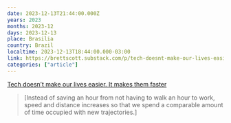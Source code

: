 ```yaml
---
date: 2023-12-13T21:44:00.000Z
years: 2023
months: 2023-12
days: 2023-12-13
place: Brasilia
country: Brazil
localtime: 2023-12-13T18:44:00.000-03:00
link: https://brettscott.substack.com/p/tech-doesnt-make-our-lives-easier
categories: ["article"]
---
```

[Tech doesn’t make our lives easier. It makes them faster](https://brettscott.substack.com/p/tech-doesnt-make-our-lives-easier)

> [Instead of saving an hour from not having to walk an hour to work, speed and distance increases so that we spend a comparable amount of time occupied with new trajectories.]
